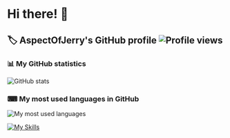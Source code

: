 # Hi there! 👋
## 🏷 AspectOfJerry's GitHub profile ![Profile views](https://komarev.com/ghpvc/?username=aspectofjerry)
### 📊 My GitHub statistics
![GitHub stats](https://github-readme-stats.vercel.app/api?username=aspectofjerry&count_private=true&show_icons=true&theme=react&include_all_commits=true)
### ⌨ My most used languages in GitHub
![My most used languages](https://github-readme-stats.vercel.app/api/top-langs/?username=aspectofjerry&theme=react&layout=compact)

[![My Skills](https://skillicons.dev/icons?i=azure,cpp,css,discord,bots,express,git,github,html,java,javascript,md,mongodb,nodejs,react,regex,vscode&theme=light&perline=6)](https://skillicons.dev)

<!--
**AspectOfJerry/AspectOfJerry** is a ✨ _special_ ✨ repository because its `README.md` (this file) appears on your GitHub profile.

Here are some ideas to get you started:

- 🔭 I’m currently working on ...
- 🌱 I’m currently learning ...
- 👯 I’m looking to collaborate on ...
- 🤔 I’m looking for help with ...
- 💬 Ask me about ...
- 📫 How to reach me: ...
- 😄 Pronouns: ...
- ⚡ Fun fact: ...
-->

